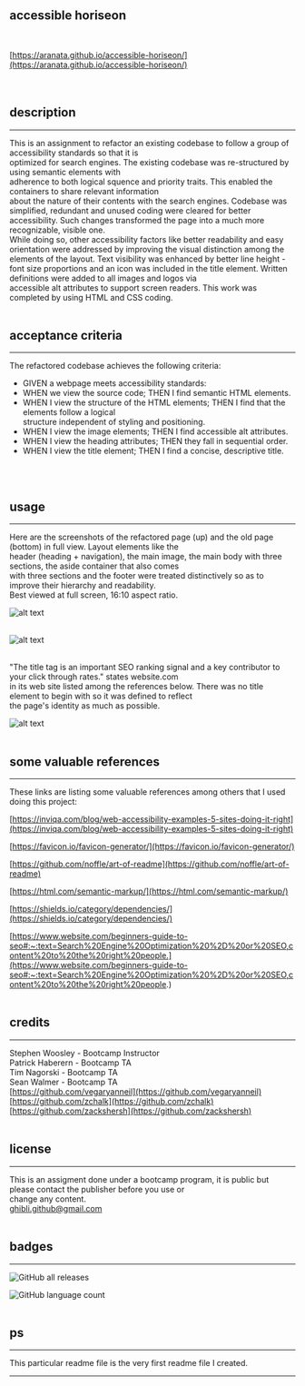 <br>

## **accessible horiseon**<br>
<br>

[https://aranata.github.io/accessible-horiseon/](https://aranata.github.io/accessible-horiseon/)<br>
<br>
<br>

## description

***

This is an assignment to refactor an existing codebase to follow a group of accessibility standards so that it is<br>
optimized for search engines. The existing codebase was re-structured by using semantic elements with<br>
adherence to both logical squence and priority traits. This enabled the containers to share relevant information<br>
about the nature of their contents with the search engines. Codebase was simplified, redundant and unused coding were cleared for better accessibility. Such changes transformed the page into a much more recognizable, visible one.<br>
While doing so, other accessibility factors like better readability and easy orientation were addressed by improving the visual distinction among the elements of the layout. Text visibility was enhanced by better line height - font size proportions and an icon was included in the title element. Written definitions were added to all
images and logos via<br>
accessible alt attributes to support screen readers. This work was completed by using HTML and CSS coding.<br>
<br>

## acceptance criteria

***

The refactored codebase achieves the following criteria:<br> 

* GIVEN a webpage meets accessibility standards:
* WHEN we view the source code; THEN I find semantic HTML elements. 
* WHEN I view the structure of the HTML elements; THEN I find that the elements follow a logical<br>
structure independent of styling and positioning.
* WHEN I view the image elements; THEN I find accessible alt attributes.
* WHEN I view the heading attributes; THEN they fall in sequential order.
* WHEN I view the title element; THEN I find a concise, descriptive title.
<br>
<br>

## usage

***

Here are the screenshots of the refactored page (up) and the old page (bottom) in full view. Layout elements like the<br>
header (heading + navigation), the main image, the main body with three sections, the aside container that also comes<br>
with three sections and the footer were treated distinctively so as to improve their hierarchy and readability.<br>
Best viewed at full screen, 16:10 aspect ratio.
<br>

![alt text](assets/images/scrshot-page.png)
<br>
<br>

![alt text](assets/images/scrshot-page-old.png)
<br>
<br>

"The title tag is an important SEO ranking signal and a key contributor to your click through rates." states website.com<br/>
in its web site listed among the references below. There was no title element to begin with so it was defined to reflect<br/>
the page's identity as much as possible.
<br>

![alt text](assets/images/scrshot-title.png)
<br>
<br>

## some valuable references

***

These links are listing some valuable references among others that I used doing this project:

[https://inviqa.com/blog/web-accessibility-examples-5-sites-doing-it-right](https://inviqa.com/blog/web-accessibility-examples-5-sites-doing-it-right)

[https://favicon.io/favicon-generator/](https://favicon.io/favicon-generator/)

[https://github.com/noffle/art-of-readme](https://github.com/noffle/art-of-readme)

[https://html.com/semantic-markup/](https://html.com/semantic-markup/)

[https://shields.io/category/dependencies/](https://shields.io/category/dependencies/)

[https://www.website.com/beginners-guide-to-seo#:~:text=Search%20Engine%20Optimization%20%2D%20or%20SEO,content%20to%20the%20right%20people.](https://www.website.com/beginners-guide-to-seo#:~:text=Search%20Engine%20Optimization%20%2D%20or%20SEO,content%20to%20the%20right%20people.)
<br>
<br>

## credits

***

Stephen Woosley - Bootcamp Instructor<br>
Patrick Haberern - Bootcamp TA<br>
Tim Nagorski - Bootcamp TA<br>
Sean Walmer - Bootcamp TA<br>
[https://github.com/vegaryanneil](https://github.com/vegaryanneil)
[https://github.com/zchalk](https://github.com/zchalk)
[https://github.com/zackshersh](https://github.com/zackshersh)
<br>
<br>

## license

***

This is an assigment done under a bootcamp program, it is public but please contact the publisher before you use or<br>
change any content.<br>
ghibli.github@gmail.com
<br>
<br>

## badges

***

![GitHub all releases](https://img.shields.io/github/downloads/AranATA/accessible-horiseon/total)

![GitHub language count](https://img.shields.io/github/languages/count/AranATA/accessible-horiseon)
<br>
<br>

## ps

***

This particular readme file is the very first readme file I created. 


---

